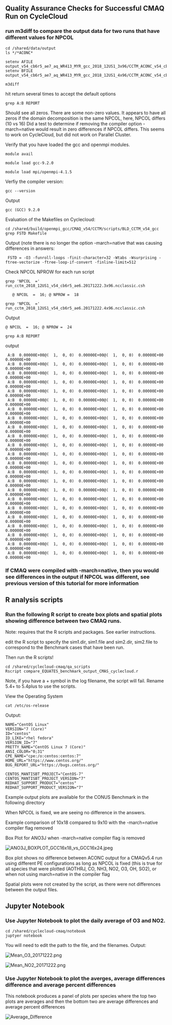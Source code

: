 ## Quality Assurance Checks for Successful CMAQ Run on CycleCloud


### run m3diff to compare the output data for two runs that have different values for NPCOL

```
cd /shared/data/output
ls */*ACONC*
```
```
setenv AFILE output_v54_cb6r5_ae7_aq_WR413_MYR_gcc_2018_12US1_3x96/CCTM_ACONC_v54_cb6r5_ae7_aq_WR413_MYR_gcc_2018_12US1_3x96_20171222.nc
setenv BFILE output_v54_cb6r5_ae7_aq_WR413_MYR_gcc_2018_12US1_4x96/CCTM_ACONC_v54_cb6r5_ae7_aq_WR413_MYR_gcc_2018_12US1_4x96_20171222.nc
```

```
m3diff
```
hit return several times to accept the default options

```
grep A:B REPORT
```

Should see all zeros. There are some non-zero values.
It appears to have all zeros if the domain decomposition  is the same NPCOL, here, NPCOL differs (10 vs 16)
Did a test to determine if removing the compiler option -march=native would result in zero differences if NPCOL differs.
This seems to work on CycleCloud, but did not work on Parallel Cluster.

Verify that you have loaded the gcc and openmpi modules.

`module avail`

`module load gcc-9.2.0`

`module load mpi/openmpi-4.1.5`

Verfiy the compiler version:

`gcc --version`

Output

```
gcc (GCC) 9.2.0
```

Evaluation of the Makefiles on Cyclecloud:

```
cd /shared/build/openmpi_gcc/CMAQ_v54/CCTM/scripts/BLD_CCTM_v54_gcc
grep FSTD Makefile
```

Output (note there is no longer the option -march=native that was causing differences in answers:

```
 FSTD = -O3 -funroll-loops -finit-character=32 -Wtabs -Wsurprising -ftree-vectorize -ftree-loop-if-convert -finline-limit=512
```

Check NPCOL NPROW for each run script

```
grep 'NPCOL  =' run_cctm_2018_12US1_v54_cb6r5_ae6.20171222.3x96.ncclassic.csh
```

```
   @ NPCOL  =  16; @ NPROW =  18
```

```
grep 'NPCOL  =' run_cctm_2018_12US1_v54_cb6r5_ae6.20171222.4x96.ncclassic.csh
```

Output

```
@ NPCOL  =  16; @ NPROW =  24

```


```
grep A:B REPORT
```

output

```
 A:B  0.00000E+00@(  1,  0, 0)  0.00000E+00@(  1,  0, 0)  0.00000E+00  0.00000E+00
 A:B  0.00000E+00@(  1,  0, 0)  0.00000E+00@(  1,  0, 0)  0.00000E+00  0.00000E+00
 A:B  0.00000E+00@(  1,  0, 0)  0.00000E+00@(  1,  0, 0)  0.00000E+00  0.00000E+00
 A:B  0.00000E+00@(  1,  0, 0)  0.00000E+00@(  1,  0, 0)  0.00000E+00  0.00000E+00
 A:B  0.00000E+00@(  1,  0, 0)  0.00000E+00@(  1,  0, 0)  0.00000E+00  0.00000E+00
 A:B  0.00000E+00@(  1,  0, 0)  0.00000E+00@(  1,  0, 0)  0.00000E+00  0.00000E+00
 A:B  0.00000E+00@(  1,  0, 0)  0.00000E+00@(  1,  0, 0)  0.00000E+00  0.00000E+00
 A:B  0.00000E+00@(  1,  0, 0)  0.00000E+00@(  1,  0, 0)  0.00000E+00  0.00000E+00
 A:B  0.00000E+00@(  1,  0, 0)  0.00000E+00@(  1,  0, 0)  0.00000E+00  0.00000E+00
 A:B  0.00000E+00@(  1,  0, 0)  0.00000E+00@(  1,  0, 0)  0.00000E+00  0.00000E+00
 A:B  0.00000E+00@(  1,  0, 0)  0.00000E+00@(  1,  0, 0)  0.00000E+00  0.00000E+00
 A:B  0.00000E+00@(  1,  0, 0)  0.00000E+00@(  1,  0, 0)  0.00000E+00  0.00000E+00
 A:B  0.00000E+00@(  1,  0, 0)  0.00000E+00@(  1,  0, 0)  0.00000E+00  0.00000E+00
 A:B  0.00000E+00@(  1,  0, 0)  0.00000E+00@(  1,  0, 0)  0.00000E+00  0.00000E+00
 A:B  0.00000E+00@(  1,  0, 0)  0.00000E+00@(  1,  0, 0)  0.00000E+00  0.00000E+00
 A:B  0.00000E+00@(  1,  0, 0)  0.00000E+00@(  1,  0, 0)  0.00000E+00  0.00000E+00
 A:B  0.00000E+00@(  1,  0, 0)  0.00000E+00@(  1,  0, 0)  0.00000E+00  0.00000E+00
 A:B  0.00000E+00@(  1,  0, 0)  0.00000E+00@(  1,  0, 0)  0.00000E+00  0.00000E+00
 A:B  0.00000E+00@(  1,  0, 0)  0.00000E+00@(  1,  0, 0)  0.00000E+00  0.00000E+00
 A:B  0.00000E+00@(  1,  0, 0)  0.00000E+00@(  1,  0, 0)  0.00000E+00  0.00000E+00
 A:B  0.00000E+00@(  1,  0, 0)  0.00000E+00@(  1,  0, 0)  0.00000E+00  0.00000E+00
 A:B  0.00000E+00@(  1,  0, 0)  0.00000E+00@(  1,  0, 0)  0.00000E+00  0.00000E+00
 A:B  0.00000E+00@(  1,  0, 0)  0.00000E+00@(  1,  0, 0)  0.00000E+00  0.00000E+00

```

### If CMAQ were compiled with -march=native, then you would see differences in the output if NPCOL was different, see previous version of this tutorial for more information

## R analysis scripts

### Run the following R script to create box plots and spatial plots showing difference between two CMAQ runs. 

Note: requires that the R scripts and packages. See earlier instructions. 

edit the R script to specify the sim1.dir, sim1.file  and sim2.dir, sim2.file to correspond to the Benchmark cases that have been run.


Then run the R scripts!

```
cd /shared/cyclecloud-cmaq/qa_scripts
Rscript compare_EQUATES_benchmark_output_CMAS_cyclecloud.r
```

Note, if you have a + symbol in the log filename, the script will fail.  Rename 5.4+ to 5.4plus to use the scripts.

View the Operating System

`cat /etc/os-release`

Output:

```
NAME="CentOS Linux"
VERSION="7 (Core)"
ID="centos"
ID_LIKE="rhel fedora"
VERSION_ID="7"
PRETTY_NAME="CentOS Linux 7 (Core)"
ANSI_COLOR="0;31"
CPE_NAME="cpe:/o:centos:centos:7"
HOME_URL="https://www.centos.org/"
BUG_REPORT_URL="https://bugs.centos.org/"

CENTOS_MANTISBT_PROJECT="CentOS-7"
CENTOS_MANTISBT_PROJECT_VERSION="7"
REDHAT_SUPPORT_PRODUCT="centos"
REDHAT_SUPPORT_PRODUCT_VERSION="7"
```

Example output plots are available for the CONUS Benchmark in the following directory

When NPCOL is fixed, we are seeing no difference in the answers.

Example comparison of 10x18 compared to 9x10 with the -march=native compiler flag removed

Box Plot for ANO3J when -march=native compiler flag is removed 

![ANO3J_BOXPLOT_GCC16x18_vs_GCC16x24.jpeg](../../qa_plots/box_plots/ANO3J_BOXPLOT_GCC16x18_vs_GCC16x24.jpeg )



Box plot shows no difference between ACONC output for a CMAQv5.4 run using different PE configurations as long as NPCOL is fixed (this is true for all species that were plotted (AOTHRJ, CO, NH3, NO2, O3, OH, SO2), or when not using march=native in the compiler flag


Spatial plots were not created by the script, as there were not differences between the output files.

## Jupyter Notebook

### Use Jupyter Notebook to plot the daily average of O3 and NO2.

```
cd /shared/cyclecloud-cmaq/notebook
juptyer notebook
```

You will need to edit the path to the file, and the filenames.
Output:

![Mean_O3_20171222.png](../../qa_plots/notebook/Mean_O3_20171222.png)

![Mean_NO2_20171222.png](../../qa_plots/notebook/Mean_NO2_20171222.png)

### Use Jupyter Notebook to plot the averges, average differences difference and average percent differences

This notebook produces a panel of plots per species where the top two plots are averages and then the bottom two are average differences and average percent differences

![Average_Difference](../../qa_plots/notebook/PM25_NO3_average_difference_between_CMAQv54_vs_DESID_25%_reduction_in_NY_EGU.png)

